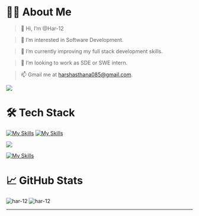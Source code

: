 # 🙋‍♂️ About Me
> 👋 Hi, I’m @Har-12


> 👀 I’m interested in Software Development.


> 🌱 I’m currently improving my full stack development skills.


> 💞️ I’m looking to work as SDE or SWE intern.


> 📫 Gmail me at harshasthana085@gmail.com.



[![](https://visitcount.itsvg.in/api?id=Har-12&label=Profile%20Views&color=3&icon=5&pretty=true)](https://visitcount.itsvg.in)


# 🛠 Tech Stack
[![My Skills](https://skillicons.dev/icons?i=java,c,cpp,kotlin,nodejs,figma&theme=light)](https://skillicons.dev)  [![My Skills](https://skillicons.dev/icons?i=js,html,css,wasm)](https://skillicons.dev) 



<p align="left">
<a href="https://skillicons.dev">
<img src="https://skillicons.dev/icons?i=git,kubernetes,docker,c,vim" />
</a>
</p>

[![My Skills](https://skillicons.dev/icons?i=aws,gcp,azure,react,vue,flutter&perline=6)](https://skillicons.dev)

# 📈 GitHub Stats

<p>
  <img src="https://github-readme-streak-stats.herokuapp.com/?user=Har-12&" alt="har-12" />
  <img src="https://github-readme-stats.vercel.app/api/top-langs?username=har-12&show_icons=true&locale=en&layout=compact" alt="har-12" />
</p>
<hr>
